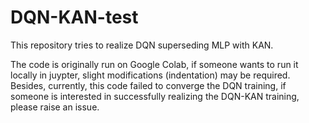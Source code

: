 # DQN-KAN-test
This repository tries to realize DQN superseding MLP with KAN.

The code is originally run on Google Colab, if someone wants to run it locally in juypter, slight modifications (indentation) may be required. <br>
Besides, currently, this code failed to converge the DQN training, if someone is interested in successfully realizing the DQN-KAN training, please raise an issue.
